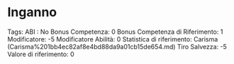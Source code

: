 # Inganno

Tags: ABI
: No
Bonus Competenza: 0
Bonus Competenza di Riferimento: 1
Modificatore: -5
Modificatore  Abilità: 0
Statistica di riferimento: Carisma (Carisma%201bb4ec82af8e4bd88da9a01cb15de654.md)
Tiro Salvezza: -5
Valore di riferimento: 0